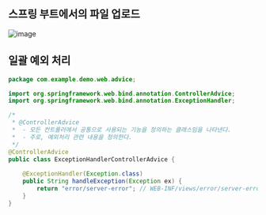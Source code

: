 스프링 부트에서의 파일 업로드 
-------------------------------------

![image](https://github.com/user-attachments/assets/670eb3ce-7353-4fdd-b143-2efff7908183)


일괄 예외 처리
-----------------------------------------------------
```java
package com.example.demo.web.advice;

import org.springframework.web.bind.annotation.ControllerAdvice;
import org.springframework.web.bind.annotation.ExceptionHandler;

/*
 * @ControllerAdvice
 * 	- 모든 컨트롤러에서 공통으로 사용되는 기능을 정의하는 클래스임을 나타낸다.
 *  - 주로, 예외처리 관련 내용을 정의한다.
 */
@ControllerAdvice
public class ExceptionHandlerControllerAdvice {
	
	@ExceptionHandler(Exception.class)
	public String handleException(Exception ex) {
		return "error/server-error"; // WEB-INF/views/error/server-error.jsp로 보낸다.
	}
}

```
